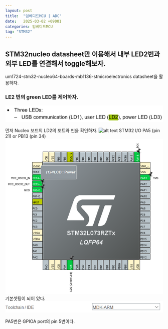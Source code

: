 ```yaml
---
layout: post
title:  "임베디드MCU | ADC"
date:   2025-03-02 +09001
categories: 임베디드MCU
tag: "STM32"
---
```


## STM32nucleo datasheet만 이용해서 내부 LED2번과 외부 LED를 연결해서 toggle해보자.

um1724-stm32-nucleo64-boards-mb1136-stmicroelectronics datasheet을 활용하자.
### LE2 번의 green LED를 제어하자.
![alt text](2025-03-02-STM32/image-4.png)

먼저 Nucleo 보드의 LD2의 포트와 핀을 확인하자.
![alt text](22025-03-02-STM32/image-5.png)
STM32 I/O PA5 (pin 21) or PB13 (pin 34) 
![alt text](2025-03-02-STM32/image-7.jpg)
기본셋팅이 되어 있다.
![alt text](2025-03-02-STM32/image-6.png)

PA5번은 GPIOA port의 pin 5번이다.